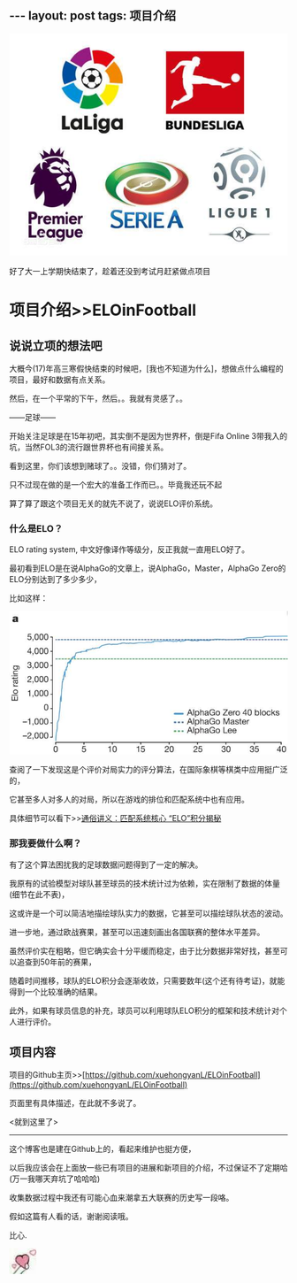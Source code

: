 ﻿﻿﻿---
layout: post
tags: 项目介绍
---

[![五大联赛](/images/00001.jpg)](https://github.com/xuehongyanL/ELOinFootball)

好了大一上学期快结束了，趁着还没到考试月赶紧做点项目

<!--more-->

# 项目介绍>>ELOinFootball

## 说说立项的想法吧

大概今(17)年高三寒假快结束的时候吧，[我也不知道为什么]，想做点什么编程的项目，最好和数据有点关系。

然后，在一个平常的下午，然后。。我就有灵感了。。

——足球——

开始关注足球是在15年初吧，其实倒不是因为世界杯，倒是Fifa Online 3带我入的坑，当然FOL3的流行跟世界杯也有间接关系。

看到这里，你们该想到赌球了。。没错，你们猜对了。

只不过现在做的是一个宏大的准备工作而已。。毕竟我还玩不起

算了算了跟这个项目无关的就先不说了，说说ELO评价系统。

### 什么是ELO？

ELO rating system, 中文好像译作等级分，反正我就一直用ELO好了。

最初看到ELO是在说AlphaGo的文章上，说AlphaGo，Master，AlphaGo Zero的ELO分别达到了多少多少，

比如这样：

![AlphaGo's ELO](/images/00002.jpg)

查阅了一下发现这是个评价对局实力的评分算法，在国际象棋等棋类中应用挺广泛的，

它甚至多人对多人的对局，所以在游戏的排位和匹配系统中也有应用。

具体细节可以看下>>[通俗讲义：匹配系统核心 “ELO”积分揭秘](https://zhuanlan.zhihu.com/p/28190267)

### 那我要做什么啊？

有了这个算法困扰我的足球数据问题得到了一定的解决。

我原有的试验模型对球队甚至球员的技术统计过为依赖，实在限制了数据的体量(细节在此不表)，

这或许是一个可以简洁地描绘球队实力的数据，它甚至可以描绘球队状态的波动。

进一步地，通过欧战赛果，甚至可以迅速刻画出各国联赛的整体水平差异。

虽然评价实在粗略，但它确实会十分平缓而稳定，由于比分数据非常好找，甚至可以追查到50年前的赛果，

随着时间推移，球队的ELO积分会逐渐收敛，只需要数年(这个还有待考证)，就能得到一个比较准确的结果。

此外，如果有球员信息的补充，球员可以利用球队ELO积分的框架和技术统计对个人进行评价。

## 项目内容

项目的Github主页>>[https://github.com/xuehongyanL/ELOinFootball](https://github.com/xuehongyanL/ELOinFootball)

页面里有具体描述，在此就不多说了。

<就到这里了>
*******
这个博客也是建在Github上的，看起来维护也挺方便，

以后我应该会在上面放一些已有项目的进展和新项目的介绍，不过保证不了定期哈(万一我哪天弃坑了哈哈哈)

收集数据过程中我还有可能心血来潮拿五大联赛的历史写一段咯。

假如这篇有人看的话，谢谢阅读哦。

比心.

![比心](/images/bixin.jpg)

